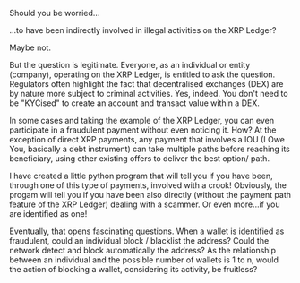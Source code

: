 Should you be worried...

...to have been indirectly involved in illegal activities on the XRP Ledger? 

Maybe not.

But the question is legitimate. Everyone, as an individual or entity (company), operating on the XRP Ledger, is entitled to ask the question. Regulators often highlight the fact that decentralised exchanges (DEX) are by nature more subject to criminal activities. Yes, indeed. You don't need to be "KYCised" to create an account and transact value within a DEX. 

In some cases and taking the example of the XRP Ledger, you can even participate in a fraudulent payment without even noticing it. How? At the exception of direct XRP payments, any payment that involves a IOU (I Owe You, basically a debt instrument) can take multiple paths before reaching its beneficiary, using other existing offers to deliver the best option/ path. 

I have created a little python program that will tell you if you have been, through one of this type of payments, involved with a crook! Obviously, the progam will tell you if you have been also directly (without the payment path feature of the XRP Ledger) dealing with a scammer. Or even more...if you are identified as one!

Eventually, that opens fascinating questions. When a wallet is identified as fraudulent, could an individual block / blacklist the address? Could the network detect and block automatically the address? As the relationship between an individual and the possible number of wallets is 1 to n, would the action of blocking a wallet, considering its activity, be fruitless? 
